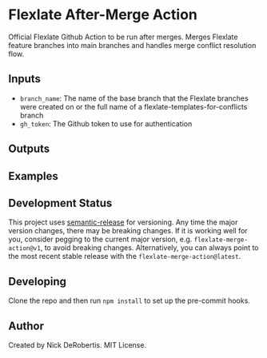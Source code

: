 # Flexlate After-Merge Action

Official Flexlate Github Action to be run after merges. Merges Flexlate feature branches into main branches and handles merge conflict resolution flow.

## Inputs

- `branch_name`: The name of the base branch that the Flexlate branches were created on or the full name of a flexlate-templates-for-conflicts branch
- `gh_token`: The Github token to use for authentication

## Outputs

## Examples

## Development Status

This project uses [semantic-release](https://github.com/semantic-release/semantic-release) for versioning.
Any time the major version changes, there may be breaking changes. If it is working well for you, consider
pegging to the current major version, e.g. `flexlate-merge-action@v1`, to avoid breaking changes. Alternatively,
you can always point to the most recent stable release with the `flexlate-merge-action@latest`.

## Developing

Clone the repo and then run `npm install` to set up the pre-commit hooks.

## Author

Created by Nick DeRobertis. MIT License.
